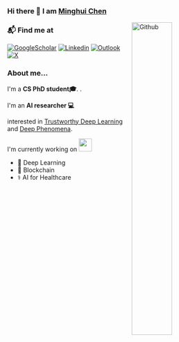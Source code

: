 ### Hi there 👋 I am [Minghui Chen](https://chenminghui.com)

<!-- <img width="43%" align="right" alt="Github" src="https://pbs.twimg.com/media/FoXIi1PX0AACO21?format=jpg&name=small" /> -->

<img width="43%" align="right" alt="Github" src="https://pbs.twimg.com/media/F-Q0BGtWsAAZ0lD?format=jpg&name=large" />

<!-- <img width="43%" align="right" alt="Github" src="https://pbs.twimg.com/media/FztrSftWwAM6BWd?format=png&name=small" /> -->

<!-- <img width="43%" align="right" alt="Github" src="https://pbs.twimg.com/media/GAsIH_BXwAARPvg?format=jpg&name=medium" /> -->



### 📬 Find me at

<!-- [![Github](https://img.shields.io/badge/-Github-000?style=flat&logo=Github&logoColor=white)](https://github.com/MinghuiChen43) -->
[![GoogleScholar](https://img.shields.io/badge/-GoogleScholar-c14438?style=flat&logo=GoogleScholar&logoColor=white)](https://scholar.google.com/citations?user=aDKyh4cAAAAJ&hl=zh-CN&authuser=2)
[![Linkedin](https://img.shields.io/badge/-LinkedIn-Green?style=flat&logo=Linkedin&logoColor=white)](https://www.linkedin.com/in/minghui-chen-75a046210/)
[![Outlook](https://img.shields.io/badge/-Outlook-0078D4?style=flat&logo=Microsoft-Outlook&logoColor=white)](mailto:ming_hui.chen@outlook.com)
[![X](https://img.shields.io/badge/-Twitter-000?style=flat&logo=X&logoColor=white)](https://twitter.com/chenmh43)


### About me... 
I'm a **CS PhD student🎓**. .

I'm an **AI researcher 💻** 

interested in [Trustworthy Deep Learning](https://github.com/MinghuiChen43/awesome-trustworthy-deep-learning) and [Deep Phenomena](https://github.com/MinghuiChen43/awesome-deep-phenomena). 

I'm currently working on <img src="https://media.giphy.com/media/WUlplcMpOCEmTGBtBW/giphy.gif" width="30">
  - 🧠 Deep Learning
  - 🔗 Blockchain
  - ⚕️ AI for Healthcare
